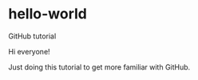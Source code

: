 # hello-world
GitHub tutorial

Hi everyone!

Just doing this tutorial to get more familiar with GitHub. 
